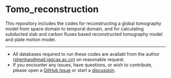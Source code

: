 # Tomo_reconstruction
This repository includes the codes for reconstructing a global tomography model from space domain to temporal domain, and for calculating subducted slab and carbon fluxes based reconstructed tomography model and plate motion model. 

---
* All databases required to run these codes are availabl from the author (shenhao@mail.iggcas.ac.cn) on reasonable request.
* If you encounter any issues, have questions, or wish to contribute, please open a [GitHub Issue](https://github.com/Shenhao101/Tomo_reconstruction/issues) or start a [discussion](https://github.com/Shenhao101/Tomo_reconstruction/discussions).
